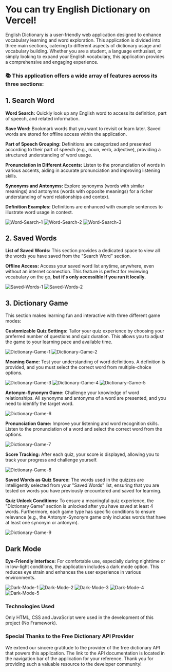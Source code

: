# You can try English Dictionary on Vercel!
English Dictionary is a user-friendly web application designed to enhance vocabulary learning and word exploration. This application is divided into three main sections, catering to different aspects of dictionary usage and vocabulary building. Whether you are a student, a language enthusiast, or simply looking to expand your English vocabulary, this application provides a comprehensive and engaging experience.

### 📚 This application offers a wide array of features across its three sections:

## 1. Search Word
**Word Search:** Quickly look up any English word to access its definition, part of speech, and related information.

**Save Word:** Bookmark words that you want to revisit or learn later. Saved words are stored for offline access within the application.

**Part of Speech Grouping:** Definitions are categorized and presented according to their part of speech (e.g., noun, verb, adjective), providing a structured understanding of word usage.

**Pronunciation in Different Accents:** Listen to the pronunciation of words in various accents, aiding in accurate pronunciation and improving listening skills.

**Synonyms and Antonyms:** Explore synonyms (words with similar meanings) and antonyms (words with opposite meanings) for a richer understanding of word relationships and context.

**Definition Examples:** Definitions are enhanced with example sentences to illustrate word usage in context.

![Word-Search-1](https://github.com/user-attachments/assets/c664f990-9f46-49da-8e7c-5a6489c9d513)
![Word-Search-2](https://github.com/user-attachments/assets/deaab0de-fa08-4615-96f0-cec17dca3415)
![Word-Search-3](https://github.com/user-attachments/assets/e0a99f98-7dee-4352-89a4-37c50dc015ab)


## 2. Saved Words

**List of Saved Words:** This section provides a dedicated space to view all the words you have saved from the "Search Word" section.

**Offline Access:** Access your saved word list anytime, anywhere, even without an internet connection. This feature is perfect for reviewing vocabulary on the go, **but it's only accessible if you run it locally.**

![Saved-Words-1](https://github.com/user-attachments/assets/59d2c904-0536-43f2-a9ae-4c5929a70049)
![Saved-Words-2](https://github.com/user-attachments/assets/fee031b5-cfcb-4309-a60d-81c801eb65bf)


## 3. Dictionary Game
This section makes learning fun and interactive with three different game modes:

**Customizable Quiz Settings:** Tailor your quiz experience by choosing your preferred number of questions and quiz duration. This allows you to adjust the game to your learning pace and available time.

![Dictionary-Game-1](https://github.com/user-attachments/assets/326d3c1c-797f-4bef-ad0f-dcf7b4fedbf3)
![Dictionary-Game-2](https://github.com/user-attachments/assets/316afb92-be99-48bf-8f97-d54bec8d8b77)

**Meaning Game:** Test your understanding of word definitions. A definition is provided, and you must select the correct word from multiple-choice options.

![Dictionary-Game-3](https://github.com/user-attachments/assets/2c44aa9c-caf9-4c85-8425-ccfa71aa750b)
![Dictionary-Game-4](https://github.com/user-attachments/assets/5c181bde-6616-4630-9695-b8176a1a6ce6)
![Dictionary-Game-5](https://github.com/user-attachments/assets/c8578fcd-ca83-4f04-92c5-a2bebb64d494)

**Antonym-Synonym Game:** Challenge your knowledge of word relationships. All synonyms and antonyms of a word are presented, and you need to identify the target word.

![Dictionary-Game-6](https://github.com/user-attachments/assets/809d34a7-d1da-40b9-a0cd-bb03a373c516)

**Pronunciation Game:** Improve your listening and word recognition skills. Listen to the pronunciation of a word and select the correct word from the options.

![Dictionary-Game-7](https://github.com/user-attachments/assets/785f881f-6bcc-4409-a241-fe44ac5ea834)

**Score Tracking:** After each quiz, your score is displayed, allowing you to track your progress and challenge yourself.

![Dictionary-Game-8](https://github.com/user-attachments/assets/6d55bd5e-f7dd-49e9-af4c-a9b84fe2d577)

**Saved Words as Quiz Source:** The words used in the quizzes are intelligently selected from your "Saved Words" list, ensuring that you are tested on words you have previously encountered and saved for learning.

**Quiz Unlock Conditions:** To ensure a meaningful quiz experience, the "Dictionary Game" section is unlocked after you have saved at least 4 words. Furthermore, each game type has specific conditions to ensure relevance (e.g., the Antonym-Synonym game only includes words that have at least one synonym or antonym).

![Dictionary-Game-9](https://github.com/user-attachments/assets/0eb9fb34-900d-4c6c-83f8-45e042c8ae90)

## Dark Mode
**Eye-Friendly Interface:** For comfortable use, especially during nighttime or in low-light conditions, the application includes a dark mode option. This reduces eye strain and enhances the user experience in various environments.

![Dark-Mode-1](https://github.com/user-attachments/assets/7017c49a-e745-4307-8959-ebe20ad9f6a4)
![Dark-Mode-2](https://github.com/user-attachments/assets/cd9a30fe-b476-41be-994c-d73852fc4249)
![Dark-Mode-3](https://github.com/user-attachments/assets/477f7ab4-6a98-44e9-b210-f900ce5d3690)
![Dark-Mode-4](https://github.com/user-attachments/assets/97c7882d-3ba4-4b51-9204-983bb7f5c9aa)
![Dark-Mode-5](https://github.com/user-attachments/assets/1e712aef-9883-44c0-8c56-91e25e0f6635)

### Technologies Used
Only HTML, CSS and JavaScript were used in the development of this project (No Framework).

### Special Thanks to the Free Dictionary API Provider
We extend our sincere gratitude to the provider of the free dictionary API that powers this application. The link to the API documentation is located in the navigation bar of the application for your reference. Thank you for providing such a valuable resource to the developer community!

